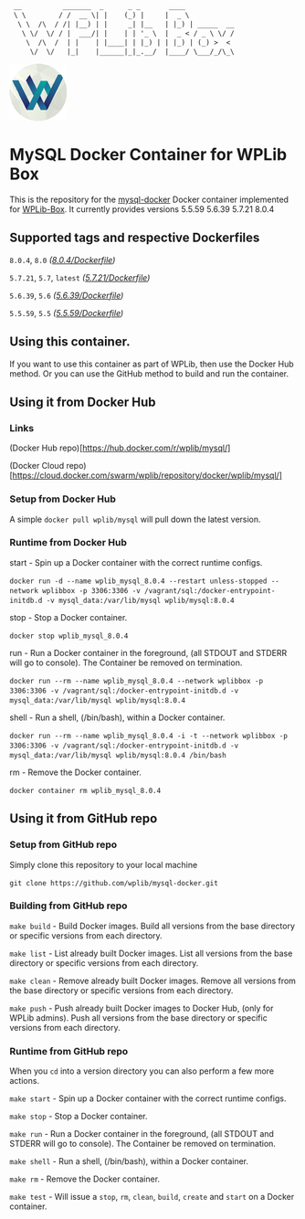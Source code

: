 ```
 __          _______  _      _ _       ____
 \ \        / /  __ \| |    (_) |     |  _ \
  \ \  /\  / /| |__) | |     _| |__   | |_) | _____  __
   \ \/  \/ / |  ___/| |    | | '_ \  |  _ < / _ \ \/ /
    \  /\  /  | |    | |____| | |_) | | |_) | (_) >  <
     \/  \/   |_|    |______|_|_.__/  |____/ \___/_/\_\
```

![WPLib-Box](https://github.com/wplib/wplib.github.io/raw/master/WPLib-Box-100x.png)


# MySQL Docker Container for WPLib Box
This is the repository for the [mysql-docker](https://www.mysql.com/) Docker container implemented for [WPLib-Box](https://github.com/wplib/wplib-box).
It currently provides versions 5.5.59 5.6.39 5.7.21 8.0.4


## Supported tags and respective Dockerfiles

`8.0.4`, `8.0` _([8.0.4/Dockerfile](https://github.com/wplib/mysql-docker/blob/master/8.0.4/Dockerfile))_

`5.7.21`, `5.7`, `latest` _([5.7.21/Dockerfile](https://github.com/wplib/mysql-docker/blob/master/5.7.21/Dockerfile))_

`5.6.39`, `5.6` _([5.6.39/Dockerfile](https://github.com/wplib/mysql-docker/blob/master/5.6.39/Dockerfile))_

`5.5.59`, `5.5` _([5.5.59/Dockerfile](https://github.com/wplib/mysql-docker/blob/master/5.5.59/Dockerfile))_


## Using this container.
If you want to use this container as part of WPLib, then use the Docker Hub method.
Or you can use the GitHub method to build and run the container.


## Using it from Docker Hub

### Links
(Docker Hub repo)[https://hub.docker.com/r/wplib/mysql/]

(Docker Cloud repo)[https://cloud.docker.com/swarm/wplib/repository/docker/wplib/mysql/]


### Setup from Docker Hub
A simple `docker pull wplib/mysql` will pull down the latest version.


### Runtime from Docker Hub
start - Spin up a Docker container with the correct runtime configs.

`docker run -d --name wplib_mysql_8.0.4 --restart unless-stopped --network wplibbox -p 3306:3306 -v /vagrant/sql:/docker-entrypoint-initdb.d -v mysql_data:/var/lib/mysql wplib/mysql:8.0.4`

stop - Stop a Docker container.

`docker stop wplib_mysql_8.0.4`

run - Run a Docker container in the foreground, (all STDOUT and STDERR will go to console). The Container be removed on termination.

`docker run --rm --name wplib_mysql_8.0.4 --network wplibbox -p 3306:3306 -v /vagrant/sql:/docker-entrypoint-initdb.d -v mysql_data:/var/lib/mysql wplib/mysql:8.0.4`

shell - Run a shell, (/bin/bash), within a Docker container.

`docker run --rm --name wplib_mysql_8.0.4 -i -t --network wplibbox -p 3306:3306 -v /vagrant/sql:/docker-entrypoint-initdb.d -v mysql_data:/var/lib/mysql wplib/mysql:8.0.4 /bin/bash`

rm - Remove the Docker container.

`docker container rm wplib_mysql_8.0.4`


## Using it from GitHub repo

### Setup from GitHub repo
Simply clone this repository to your local machine

`git clone https://github.com/wplib/mysql-docker.git`


### Building from GitHub repo
`make build` - Build Docker images. Build all versions from the base directory or specific versions from each directory.


`make list` - List already built Docker images. List all versions from the base directory or specific versions from each directory.


`make clean` - Remove already built Docker images. Remove all versions from the base directory or specific versions from each directory.


`make push` - Push already built Docker images to Docker Hub, (only for WPLib admins). Push all versions from the base directory or specific versions from each directory.


### Runtime from GitHub repo
When you `cd` into a version directory you can also perform a few more actions.

`make start` - Spin up a Docker container with the correct runtime configs.


`make stop` - Stop a Docker container.


`make run` - Run a Docker container in the foreground, (all STDOUT and STDERR will go to console). The Container be removed on termination.


`make shell` - Run a shell, (/bin/bash), within a Docker container.


`make rm` - Remove the Docker container.


`make test` - Will issue a `stop`, `rm`, `clean`, `build`, `create` and `start` on a Docker container.


